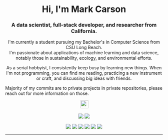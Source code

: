 <p align="center">
 <!-- <img  width="800" height="400" src="gifpath"> -->
</p>
<h1 align="center">Hi, I'm <span><strong>Mark Carson</strong></span></h1>
<h3 align="center">A data scientist, full-stack developer, and researcher from California.</h3>
<p align="center">I'm currently a student pursuing my Bachelor's in Computer Science from CSU Long Beach. 
 <br>I'm passionate about applications of machine learning and data science, notably those in sustainability, ecology, and environmental efforts.
</p>

<p align="center">As a serial hobbyist, I consistently keep busy by learning new things. When I'm not programming, you can find me reading, practicing a new instrument or craft, and discussing big ideas with friends.</p>

<p>Majority of my commits are to private projects in private repositories, please reach out for more information on those.</p>

<p align="center"></a> <a href="https://www.linkedin.com/in/MarkCarsonDev/"><img src="https://img.shields.io/badge/linkedin-%230077B5.svg?&style=for-the-badge&logo=linkedin&logoColor=white" height=25></a>
</p>

<p align=center>
  <a href="https://github.com/MarkCarsonDev" style="text-decoration: none">
    <img src="https://badges.pufler.dev/visits/MarkCarsonDev/MarkCarsonDev?style=flat-square&label=Views&color=black">
  </a>
  <a href="https://github.com/MarkCarsonDev?tab=repositories" style="text-decoration: none">
    <img src="https://badges.pufler.dev/repos/MarkCarsonDev?style=flat-square&color=black&label=Public+Repos">
  </a>
</p>
<p align="center">
 <img src="https://img.shields.io/badge/Data Science-229a22">
 <img src="https://img.shields.io/badge/Data Analytics-229a22">
 <img src="https://img.shields.io/badge/Data Engineering-229a22">
 <img src="https://img.shields.io/badge/Machine Learning-229a22">
 <img src="https://img.shields.io/badge/Full--Stack Web Development-20ab40"> 
 <img src="https://img.shields.io/badge/Software Engineering-1fb055"> 
</p>
<hr>





